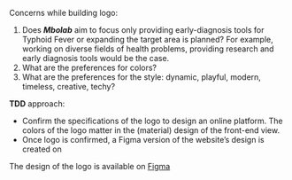 Concerns while building logo:

1. Does ***Mbolab*** aim to focus only providing early-diagnosis tools for Typhoid Fever or expanding the target area is planned? For example, working on diverse fields of health problems, providing research and early diagnosis tools would be the case.
2. What are the preferences for colors?
3. What are the preferences for the style: dynamic, playful, modern, timeless, creative, techy?

**TDD** approach:
- Confirm the specifications of the logo to design an online platform. The colors of the logo matter in the (material) design of the front-end view.
- Once logo is confirmed, a Figma version of the website’s design is created on


The design of the logo is available on [Figma](https://www.figma.com/file/0MW7v9ZfVjhqQ3f20kQbL2/Untitled?node-id=0%3A1)



